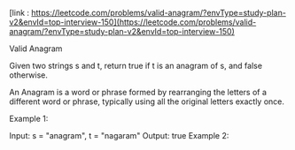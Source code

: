 [link : https://leetcode.com/problems/valid-anagram/?envType=study-plan-v2&envId=top-interview-150](https://leetcode.com/problems/valid-anagram/?envType=study-plan-v2&envId=top-interview-150)


Valid Anagram

Given two strings s and t, return true if t is an anagram of s, and false otherwise.

An Anagram is a word or phrase formed by rearranging the letters of a different word or phrase, typically using all the original letters exactly once.

 

Example 1:

Input: s = "anagram", t = "nagaram"
Output: true
Example 2:
